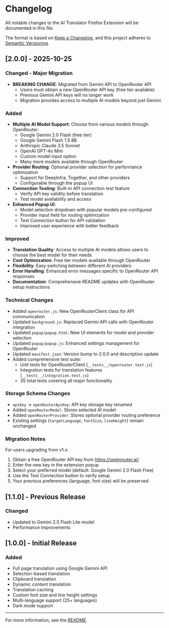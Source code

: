 # Changelog

All notable changes to the AI Translator Firefox Extension will be documented in this file.

The format is based on [Keep a Changelog](https://keepachangelog.com/en/1.0.0/),
and this project adheres to [Semantic Versioning](https://semver.org/spec/v2.0.0.html).

## [2.0.0] - 2025-10-25

### Changed - Major Migration
- **BREAKING CHANGE**: Migrated from Gemini API to OpenRouter API
  - Users must obtain a new OpenRouter API key (free tier available)
  - Previous Gemini API keys will no longer work
  - Migration provides access to multiple AI models beyond just Gemini

### Added
- **Multiple AI Model Support**: Choose from various models through OpenRouter:
  - Google Gemini 2.0 Flash (free tier)
  - Google Gemini Flash 1.5 8B
  - Anthropic Claude 3.5 Sonnet
  - OpenAI GPT-4o Mini
  - Custom model input option
  - Many more models available through OpenRouter
- **Provider Routing**: Optional provider selection for performance optimization
  - Support for DeepInfra, Together, and other providers
  - Configurable through the popup UI
- **Connection Testing**: Built-in API connection test feature
  - Verify API key validity before translation
  - Test model availability and access
- **Enhanced Popup UI**:
  - Model selection dropdown with popular models pre-configured
  - Provider input field for routing optimization
  - Test Connection button for API validation
  - Improved user experience with better feedback

### Improved
- **Translation Quality**: Access to multiple AI models allows users to choose the best model for their needs
- **Cost Optimization**: Free tier models available through OpenRouter
- **Flexibility**: Easy switching between different AI providers
- **Error Handling**: Enhanced error messages specific to OpenRouter API responses
- **Documentation**: Comprehensive README updates with OpenRouter setup instructions

### Technical Changes
- Added `openrouter.js`: New OpenRouterClient class for API communication
- Updated `background.js`: Replaced Gemini API calls with OpenRouter integration
- Updated `popup/popup.html`: New UI elements for model and provider selection
- Updated `popup/popup.js`: Enhanced settings management for OpenRouter
- Updated `manifest.json`: Version bump to 2.0.0 and description update
- Added comprehensive test suite:
  - Unit tests for OpenRouterClient (`__tests__/openrouter.test.js`)
  - Integration tests for translation features (`__tests__/integration.test.js`)
  - 35 total tests covering all major functionality

### Storage Schema Changes
- `apiKey` → `openRouterApiKey`: API key storage key renamed
- Added `openRouterModel`: Stores selected AI model
- Added `openRouterProvider`: Stores optional provider routing preference
- Existing settings (`targetLanguage`, `fontSize`, `lineHeight`) remain unchanged

### Migration Notes
For users upgrading from v1.x:
1. Obtain a free OpenRouter API key from https://openrouter.ai/
2. Enter the new key in the extension popup
3. Select your preferred model (default: Google Gemini 2.0 Flash Free)
4. Use the Test Connection button to verify setup
5. Your previous preferences (language, font size) will be preserved

## [1.1.0] - Previous Release

### Changed
- Updated to Gemini 2.5 Flash Lite model
- Performance improvements

## [1.0.0] - Initial Release

### Added
- Full page translation using Google Gemini API
- Selection-based translation
- Clipboard translation
- Dynamic content translation
- Translation caching
- Custom font size and line height settings
- Multi-language support (25+ languages)
- Dark mode support

---

For more information, see the [README](README.md).
